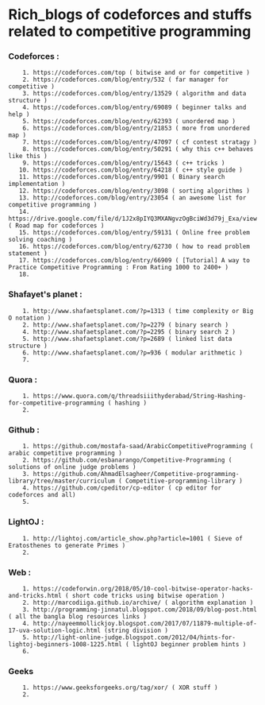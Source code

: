 # Rich_blogs of codeforces and stuffs related to competitive programming

### Codeforces :
        1. https://codeforces.com/top ( bitwise and or for competitive )
        2. https://codeforces.com/blog/entry/532 ( far manager for competitive )
        3. https://codeforces.com/blog/entry/13529 ( algorithm and data structure )
        4. https://codeforces.com/blog/entry/69089 ( beginner talks and help )
        5. https://codeforces.com/blog/entry/62393 ( unordered map )
        6. https://codeforces.com/blog/entry/21853 ( more from unordered map )
        7. https://codeforces.com/blog/entry/47097 ( cf contest stratagy )
        8. https://codeforces.com/blog/entry/50291 ( why this c++ behaves like this )
        9. https://codeforces.com/blog/entry/15643 ( c++ tricks )
       10. https://codeforces.com/blog/entry/64218 ( c++ style guide )
       11. https://codeforces.com/blog/entry/9901 ( Binary search implementation )
       12. https://codeforces.com/blog/entry/3098 ( sorting algorithms )
       13. http://codeforces.com/blog/entry/23054 ( an awesome list for competitive programming )
       14. https://drive.google.com/file/d/1J2x8pIYQ3MXANgvzOgBciWd3d79j_Exa/view ( Road map for codeforces )
       15. https://codeforces.com/blog/entry/59131 ( Online free problem solving coaching )
       16. https://codeforces.com/blog/entry/62730 ( how to read problem statement )
       17. https://codeforces.com/blog/entry/66909 ( [Tutorial] A way to Practice Competitive Programming : From Rating 1000 to 2400+ )
       18.
       
### Shafayet's planet :
        1. http://www.shafaetsplanet.com/?p=1313 ( time complexity or Big O notation )
        2. http://www.shafaetsplanet.com/?p=2279 ( binary search )
        4. http://www.shafaetsplanet.com/?p=2295 ( binary search 2 )
        5. http://www.shafaetsplanet.com/?p=2689 ( linked list data structure )
        6. http://www.shafaetsplanet.com/?p=936 ( modular arithmetic )
        7. 
        
        
### Quora :
        1. https://www.quora.com/q/threadsiiithyderabad/String-Hashing-for-competitive-programming ( hashing )
        2. 
       
### Github :
        1. https://github.com/mostafa-saad/ArabicCompetitiveProgramming ( arabic competitive programming )
        2. https://github.com/esbanarango/Competitive-Programming ( solutions of online judge problems )
        3. https://github.com/AhmadElsagheer/Competitive-programming-library/tree/master/curriculum ( Competitive-programming-library )
        4. https://github.com/cpeditor/cp-editor ( cp editor for codeforces and all)
        5.
       
### LightOJ :
        1. http://lightoj.com/article_show.php?article=1001 ( Sieve of Eratosthenes to generate Primes )
        2. 
        
### Web :
        1. https://codeforwin.org/2018/05/10-cool-bitwise-operator-hacks-and-tricks.html ( short code tricks using bitwise operation )
        2. http://marcodiiga.github.io/archive/ ( algorithm explanation )
        3. http://programming-jinnatul.blogspot.com/2018/09/blog-post.html ( all the bangla blog resources links )
        4. http://nayeemmollickjoy.blogspot.com/2017/07/11879-multiple-of-17-uva-solution-logic.html (string division )
        5. http://light-online-judge.blogspot.com/2012/04/hints-for-lightoj-beginners-1008-1225.html ( lightOJ beginner problem hints )
        6. 
        
### Geeks
        1. https://www.geeksforgeeks.org/tag/xor/ ( XOR stuff )
        2. 

